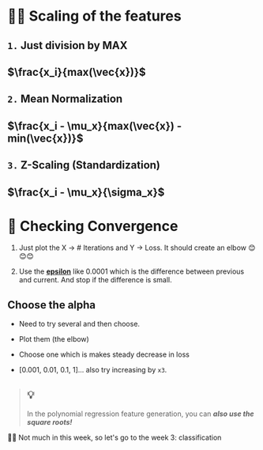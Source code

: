 # ✌🏻 Scaling of the features

## `1.` Just division by MAX

## $\frac{x_i}{max(\vec{x})}$

## `2.` Mean Normalization

## $\frac{x_i - \mu_x}{max(\vec{x}) - min(\vec{x})}$

## `3.` Z-Scaling (Standardization)

## $\frac{x_i - \mu_x}{\sigma_x}$

# 🍾 Checking Convergence

1. Just plot the X → # Iterations and Y → Loss. It should create an elbow 😊😊😊

2. Use the **<u>epsilon</u>** like 0.0001 which is the difference between previous and current. And stop if the difference is small.

## Choose the alpha

- Need to try several and then choose.

- Plot them (the elbow)

- Choose one which is makes steady decrease in loss

- [0.001, 0.01, 0.1, 1]... also try increasing by `x3`.

> ## 💡
> 
> In the polynomial regression feature generation, you can ***also use the square roots!***



✌🏻 Not much in this week, so let's go to the week 3: classification
